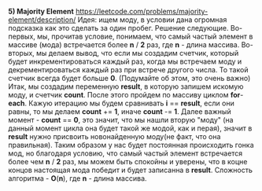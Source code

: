 **5) Majority Element**
https://leetcode.com/problems/majority-element/description/
	Идея: ищем моду, в условии дана огромная подсказка как это сделать за один пробег.
Решение следующие. Во-первых, мы, прочитав условие, понимаем, что самый частый элемент в массиве (мода) встречается более **n** / **2** раз, где **n** - длина массива. Во-вторых, мы делаем вывод, что если мы создадим счетчик, который будет инкрементироваться каждый раз, когда мы встречаем моду и декрементироваться каждый раз при встрече другого числа. То такой счетчик всегда будет больше **0**. (Подумайте об этом, это очень важно)
	Итак, мы создадим переменную **result**, в которую запишем искомую моду, и счетчик **count**. После этого пройдем по массиву циклом **for**-**each**. Кажую итерацию мы будем сравнивать **i** == **result**, если они равны, то мы делаем **count** += **1**, иначе **count** -= **1**. Далее важный момент - **count** == **0**, это значит, что мы нашли вторую "моду" (на данный момент цикла она будет такой же модой, как и перая), значит в **result** нужно присвоить новонайденную моду(не факт, что она правильная). Таким образом у нас будет постоянная происходить гонка мод, но благодаря условию, что самый частый элемент встречается более чем **n** / **2** раз, мы можем быть спокойны и уверены, что в коцне концов настоящая мода победит и будет записанна в **result**.
	Сложность алгоритма - **O**(**n**), где **n** - длина массива.
